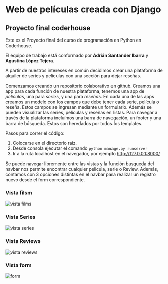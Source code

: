 # Web de películas creada con Django
## Proyecto final coderhouse 

Este es el Proyecto final del curso de programación en Python en Coderhouse. 

El equipo de trabajo está conformado por **Adrián Santander Ibarra** y **Agustina López Tejera**. 

A partir de nuestros intereses en común decidimos crear una plataforma de alquiler de series y películas con una sección para dejar reseñas.  

Comenzamos creando un repositorio colaborativo en github. 
Creamos una app para cada función de nuestra plataforma, tenemos una app de *películas*, una para *series*, y una para *reseñas*. En cada una de las apps creamos un modelo con los campos que debe tener cada serie, película o reseña. Estos campos se ingresan mediante un formulario. Además se pueden visualizar las series, películas y reseñas en listas.
Para navegar a través de la plataforma incluímos una barra de navegación, un footer y una barra de búsqueda. Estos son heredados por todos los templates. 

Pasos para correr el código:
1) Colocarse en el directorio raiz.
2) Desde consola ejecutar el comando ``python manage.py runserver``
3) Ir a la ruta localhost en el navegador, por ejemplo http://127.0.0.1:8000/

Se puede navegar libremente entre las vistas y la función busqueda del navbar nos permite encontrar cualquier pelicula, serie o Review. Además, contamos con 3 opciones distintas en el navbar para realizar un registro nuevo desde el form correspondiente.


### Vista filsm
![vista films](https://user-images.githubusercontent.com/35971687/183787566-54a8c649-27a1-4512-b86a-18991d61cad6.png)

### Vista Series
![vista series](https://user-images.githubusercontent.com/35971687/183787646-fff0173f-6da9-437e-95ce-b3bf40e13425.png)

### Vista Reviews
![vista reviews](https://user-images.githubusercontent.com/35971687/183787652-6dbdfe32-6101-4846-94fc-04a46037687b.png)

### Vista form
![form](https://user-images.githubusercontent.com/35971687/183787696-bcb29dde-6420-43bf-a698-7d8b93c4a6c8.png)

